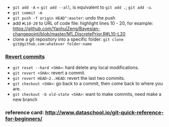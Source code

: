 * `git add -A` = `git add --all`, is equivalent to `git add .`; `git add -u`.
* `git commit -m`
* `git push -f origin HEAD^:master`: undo the push
* add `#L10-20` to URL of code file: highlight lines 10 - 20, for example: https://github.com/YaohuiZeng/Bayesian-changepoint/blob/master/M1_DiscretePrior.R#L10-L20
* clone a git repository into a specific folder: `git clone git@github.com:whatever folder-name`

### [Revert commits](http://stackoverflow.com/questions/4114095/how-to-revert-git-repository-to-a-previous-commit)
* `git reset --hard <SHA>`: hard delete any local modifications.
* `git revert <SHA>`: revert a commit.
* `git revert HEAD~2..HEAD`: revert the last two commits.
* `git checkout <SHA>`: go back to a commit, then come back to where you are.
* `git checkout -b old-state <SHA>`: want to make commits, need make a new branch

### reference card: http://www.dataschool.io/git-quick-reference-for-beginners/
